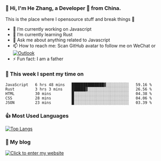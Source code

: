 ### 👋 Hi, I'm He Zhang, a Developer 🚀 from China.

This is the place where I opensource stuff and break things :rofl:

- 🔭  I’m currently working on Javascript
- 🌱  I’m currently learning Rust
- 💬  Ask me about anything related to Javascript
- 📫  How to reach me: Scan GitHub avatar to follow me on WeChat or [![Outlook](https://img.shields.io/badge/-Outlook-0078D4?style=flat&logo=Microsoft-Outlook&logoColor=white)](mailto:link@zhanghe.cool)
- ⚡  Fun fact: I am a father

### 💪 This week I spent my time on 
<!--START_SECTION:waka-->
```text
JavaScript   6 hrs 48 mins   ██████████████▓░░░░░░░░░░   59.16 % 
Rust         3 hrs 3 mins    ██████▓░░░░░░░░░░░░░░░░░░   26.56 % 
HTML         30 mins         █░░░░░░░░░░░░░░░░░░░░░░░░   04.38 % 
CSS          28 mins         █░░░░░░░░░░░░░░░░░░░░░░░░   04.06 % 
JSON         23 mins         █░░░░░░░░░░░░░░░░░░░░░░░░   03.39 % 
```
<!--END_SECTION:waka-->

### 👍 Most Used Languages
[![Top Langs](https://github-readme-stats.vercel.app/api/top-langs/?username=zhanghecool&layout=compact)](https://zhanghe.cool)

### 🌈 My blog 
[![Click to enter my website](https://cdn.jsdelivr.net/gh/zhanghecool/assets/images/gif/zhanghecools.gif)](https://zhanghe.cool)
